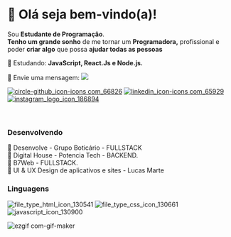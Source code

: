 ## <h1>:wave: Olá seja bem-vindo(a)!</h1>


<p>
  Sou <strong>Estudante de Programação</strong>.<br />
<strong>Tenho um grande sonho</strong> de me tornar um <strong>Programadora,</strong> profissional e poder <strong>criar algo</strong> que possa <strong>ajudar todas as pessoas</strong>
<p>
  🚀  Estudando: <strong>JavaScript, React.Js e Node.js.</strong>
</p>

<p> 💌 Envie uma mensagem: <a href="https://api.whatsapp.com/send?phone=5581988097313&text=Oi%2C%20sou%20Dani%20Michely%20%3B%20)%20Deixe%20sua%20mensagem!" alt="Whatsapp">
  <img src="https://img.shields.io/badge/-WhatsApp-green"/></a> </p>



<a href="https://github.com/danimichelydev">![circle-github_icon-icons com_66826](https://user-images.githubusercontent.com/82469705/126402377-385434fa-7865-471b-9803-deead7ce5627.png)</a> <a href="https://www.linkedin.com/in/dani-michely/">![linkedin_icon-icons com_65929](https://user-images.githubusercontent.com/82469705/126404092-3d71051b-4898-48c7-9e7e-2df3bc66f2a3.png)
</a> <a href="https://www.instagram.com/danielamichely/">![instagram_logo_icon_186894](https://user-images.githubusercontent.com/82469705/126404353-a56c8c1d-02e3-4d10-82aa-9ed36c5a48fd.png)
</a> 
</br></br></br>



### Desenvolvendo

📖 Desenvolve - Grupo Boticário - FULLSTACK</br>
📖 Digital House - Potencia Tech - BACKEND.</br>
📖 B7Web - FULLSTACK.</br>
📖 UI & UX Design de aplicativos e sites - Lucas Marte </br>

### Linguagens

![file_type_html_icon_130541](https://user-images.githubusercontent.com/82469705/126480966-33703b46-d67a-4463-9863-cc6d518c168a.png) ![file_type_css_icon_130661](https://user-images.githubusercontent.com/82469705/126481232-6e64963d-4e63-4a64-9aab-69de29f68687.png)![javascript_icon_130900](https://user-images.githubusercontent.com/82469705/126481195-97810991-5284-4322-9664-0b99097e9929.png)



![ezgif com-gif-maker](https://user-images.githubusercontent.com/71836072/140939265-3a769bfc-e9ee-436b-8957-81d809906e1b.gif)







<!--
**danimichelydev/danimichelydev** is a ✨ _special_ ✨ repository because its `README.md` (this file) appears on your GitHub profile.

Here are some ideas to get you started:

- 🔭 I’m currently working on ...
- 🌱 I’m currently learning ...
- 👯 I’m looking to collaborate on ...
- 🤔 I’m looking for help with ...
- 💬 Ask me about ...
- 📫 How to reach me: ...
- 😄 Pronouns: ...
- ⚡ Fun fact: ...
-->
